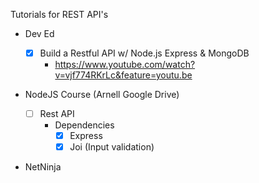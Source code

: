 Tutorials for REST API's

- Dev Ed

  - [x] Build a Restful API w/ Node.js Express & MongoDB
    - https://www.youtube.com/watch?v=vjf774RKrLc&feature=youtu.be

- NodeJS Course (Arnell Google Drive)

  - [ ] Rest API
    - Dependencies
      - [x] Express
      - [x] Joi (Input validation)

- NetNinja
